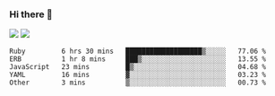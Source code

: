 ### Hi there 👋

<!--
**sasharevzin/sasharevzin** is a ✨ _special_ ✨ repository because its `README.md` (this file) appears on your GitHub profile.

Here are some ideas to get you started:

- 🔭 I’m currently working on ...
- 🌱 I’m currently learning ...
- 👯 I’m looking to collaborate on ...
- 🤔 I’m looking for help with ...
- 💬 Ask me about ...
- 📫 How to reach me: ...
- 😄 Pronouns: ...
- ⚡ Fun fact: ...
-->

![](https://yusufozturk.vercel.app/api?username=sasharevzin&hide_title=true&include_all_commits=true&count_private=true&show_icons=true) ![](https://yusufozturk.vercel.app/api/top-langs/?username=sasharevzin&layout=compact&langs_count=10&hide=apacheconf,coffeescript)

<!--START_SECTION:waka-->
```text
Ruby         6 hrs 30 mins   ███████████████████▒░░░░░   77.06 % 
ERB          1 hr 8 mins     ███▒░░░░░░░░░░░░░░░░░░░░░   13.55 % 
JavaScript   23 mins         █▒░░░░░░░░░░░░░░░░░░░░░░░   04.68 % 
YAML         16 mins         ▓░░░░░░░░░░░░░░░░░░░░░░░░   03.23 % 
Other        3 mins          ▒░░░░░░░░░░░░░░░░░░░░░░░░   00.73 % 
```
<!--END_SECTION:waka-->
